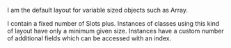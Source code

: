 I am the default layout for variable sized objects such as Array.I contain a fixed number of Slots plus.Instances of classes using this kind of layout have only a minimum given size. Instances have a custom number of additional fields which can be accessed with an index.